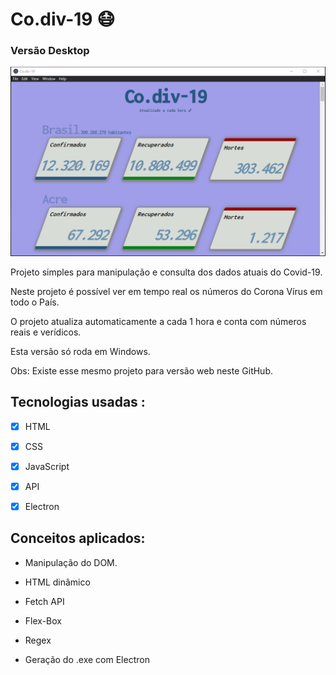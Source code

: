 
# Co.div-19 😷 

### Versão Desktop


![Desktop_Version](Desktop_Version.PNG)

Projeto simples para manipulação e consulta dos dados atuais do Covid-19.

Neste projeto é possível ver em tempo real os números do Corona Vírus em todo o País.

O projeto atualiza automaticamente a cada 1 hora e conta com números reais e verídicos.


Esta versão só roda em Windows.

Obs: Existe esse mesmo projeto para versão web neste GitHub.




## Tecnologias usadas :

- [x] HTML
- [x] CSS
- [x] JavaScript
- [x] API
- [x] Electron




## Conceitos aplicados:

* Manipulação do DOM.
* HTML dinâmico
* Fetch API
* Flex-Box
* Regex

* Geração do .exe com Electron
